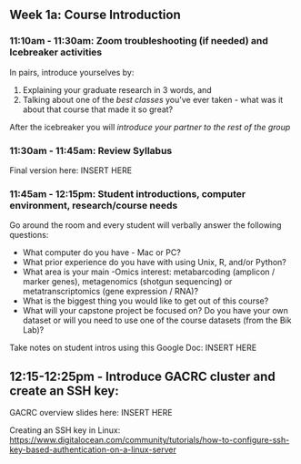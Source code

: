 ## Week 1a: Course Introduction

### 11:10am - 11:30am: Zoom troubleshooting (if needed) and Icebreaker activities

In pairs, introduce yourselves by:
  1) Explaining your graduate research in 3 words, and
  2) Talking about one of the *best classes* you've ever taken - what was it about that course that made it so great? 

After the icebreaker you will *introduce your partner to the rest of the group*

### 11:30am - 11:45am: Review Syllabus 

Final version here: INSERT HERE

### 11:45am - 12:15pm: Student introductions, computer environment, research/course needs

Go around the room and every student will verbally answer the following questions:

* What computer do you have - Mac or PC?
* What prior experience do you have with using Unix, R, and/or Python?
* What area is your main -Omics interest: metabarcoding (amplicon / marker genes), metagenomics (shotgun sequencing) or metatranscriptomics (gene expression / RNA)?
* What is the biggest thing you would like to get out of this course?
* What will your capstone project be focused on? Do you have your own dataset or will you need to use one of the course datasets (from the Bik Lab)? 

Take notes on student intros using this Google Doc: INSERT HERE

## 12:15-12:25pm - Introduce GACRC cluster and create an SSH key:

GACRC overview slides here: INSERT HERE

Creating an SSH key in Linux: https://www.digitalocean.com/community/tutorials/how-to-configure-ssh-key-based-authentication-on-a-linux-server
